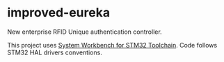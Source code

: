 # improved-eureka
New enterprise RFID Unique authentication controller.

This project uses [System Workbench for STM32 Toolchain](http://www.st.com/content/st_com/en/products/development-tools/software-development-tools/stm32-software-development-tools/stm32-ides/sw4stm32.html). Code follows STM32 HAL drivers conventions.